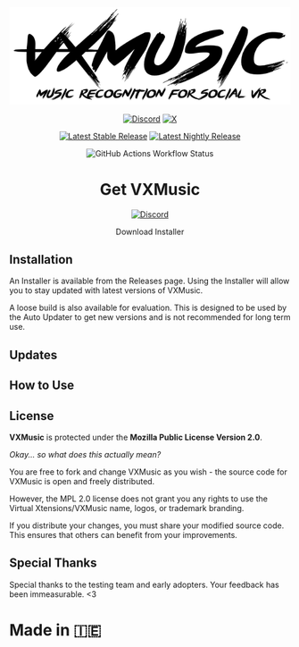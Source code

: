 <div align="center">
<img src=".github/branding/VXMusicGitBannerNoLogoTransparent.png" alt="Alt Text" style="max-width: 100%">

[![Discord](https://img.icons8.com/?size=100&id=M725CLW4L7wE&format=png&color=000000)](https://t.co/Z2eSKfYpfs)
[![X](https://img.icons8.com/?size=100&id=fJp7hepMryiw&format=png&color=000000)](https://twitter.com/Soapwood_)

[![Latest Stable Release](https://img.shields.io/github/v/release/Soapwood/VXMusic)](https://github.com/Soapwood/VXMusic/releases/latest)
[![Latest Nightly Release](https://img.shields.io/github/v/release/Soapwood/VXMusic?include_prereleases&display_name=release)](https://github.com/Soapwood/VXMusic/releases/latest)

![GitHub Actions Workflow Status](https://img.shields.io/github/actions/workflow/status/Soapwood/VXMusic/vxmusic-publish-release.yml%20?branch=main)

<div align="center">

# Get VXMusic
[![Discord](https://img.icons8.com/?size=100&id=103169&format=png&color=000000)](https://github.com/Soapwood/VXMusic/latest)

Download Installer

<div align="left">

## Installation
An Installer is available from the Releases page. 
Using the Installer will allow you to stay updated with latest versions of VXMusic.

A loose build is also available for evaluation. This is designed to be used by the Auto Updater to get new versions and is not recommended for long term use.

## Updates

## How to Use

##


## License
**VXMusic** is protected under the **Mozilla Public License Version 2.0**.

_Okay... so what does this actually mean?_

You are free to fork and change VXMusic as you wish - the source code for VXMusic is open and freely distributed.

However, the MPL 2.0 license does not grant you any rights to use the Virtual Xtensions/VXMusic name, logos, or trademark branding.

If you distribute your changes, you must share your modified source code. This ensures that others can benefit from your improvements.


## Special Thanks

Special thanks to the testing team and early adopters. Your feedback has been immeasurable. <3

# Made in 🇮🇪
